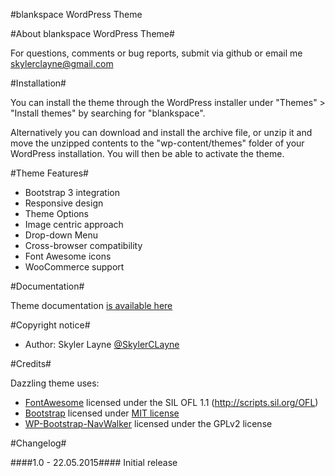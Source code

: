 #blankspace WordPress Theme

#About blankspace WordPress Theme#



For questions, comments or bug reports, submit via github or email me skylerclayne@gmail.com

#Installation#

You can install the theme through the WordPress installer under "Themes" > "Install themes" by searching for "blankspace".

Alternatively you can download and install the archive file, or unzip it and move the unzipped contents to the "wp-content/themes" folder of your WordPress installation. You will then be able to activate the theme.

#Theme Features#

* Bootstrap 3 integration
* Responsive design
* Theme Options
* Image centric approach
* Drop-down Menu
* Cross-browser compatibility
* Font Awesome icons
* WooCommerce support

#Documentation#

Theme documentation [is available here](http://colorlib.com/wp/support/dazzling)

#Copyright notice#

* Author: Skyler Layne [@SkylerCLayne](https://twitter.com/skylerclayne)

#Credits#

Dazzling theme uses:

* [FontAwesome](http://fontawesome.io) licensed under the SIL OFL 1.1 (http://scripts.sil.org/OFL)
* [Bootstrap](http://getbootstrap.com/) licensed under [MIT license](https://github.com/twbs/bootstrap/blob/master/LICENSE)
* [WP-Bootstrap-NavWalker](https://github.com/twittem/wp-bootstrap-navwalker) licensed under the GPLv2 license

#Changelog#

####1.0 - 22.05.2015####
Initial release
